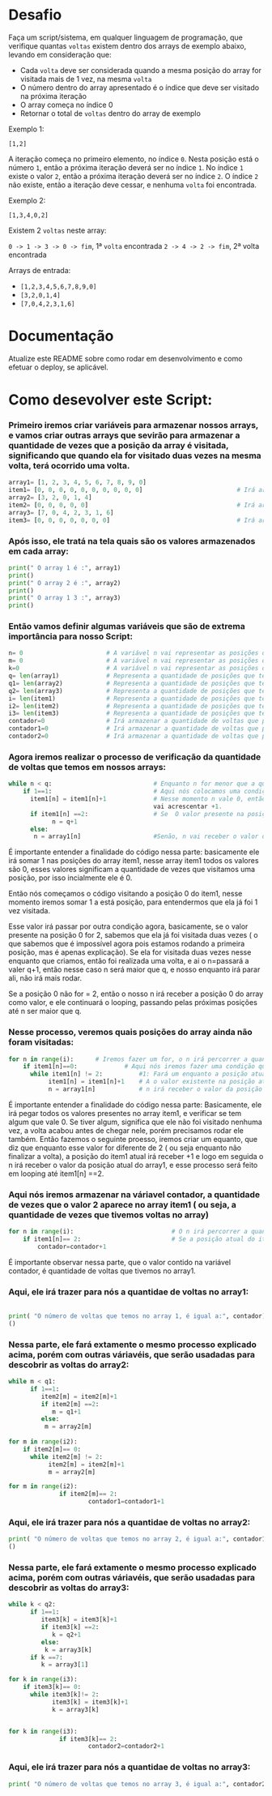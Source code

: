 # Desafio

Faça um script/sistema, em qualquer linguagem de programação, que verifique quantas `voltas` existem dentro dos arrays de exemplo abaixo, levando em consideração que:
 - Cada `volta` deve ser considerada quando a mesma posição do array for visitada mais de 1 vez, na mesma `volta`
 - O número dentro do array apresentado é o índice que deve ser visitado na próxima iteração
 - O array começa no índice 0
 - Retornar o total de `voltas` dentro do array de exemplo

Exemplo 1:

`[1,2]`

A iteração começa no primeiro elemento, no índice `0`. Nesta posição está o número `1`, então a próxima iteração deverá ser no índice `1`. No índice `1` existe o valor `2`, então a próxima iteração deverá ser no índice `2`. O índice `2` não existe, então a iteração deve cessar, e nenhuma `volta` foi encontrada.

Exemplo 2:

`[1,3,4,0,2]`

Existem 2 `voltas` neste array:

`0 -> 1 -> 3 -> 0 -> fim`, 1ª `volta` encontrada
`2 -> 4 -> 2 -> fim`, 2ª volta encontrada

Arrays de entrada:

 - `[1,2,3,4,5,6,7,8,9,0]`
 - `[3,2,0,1,4]`
 - `[7,0,4,2,3,1,6]`

# Documentação

Atualize este README sobre como rodar em desenvolvimento e como efetuar o deploy, se aplicável.

# Como desevolver este Script:

### Primeiro iremos criar variáveis para armazenar nossos arrays, e vamos criar outras arrays que sevirão para armazenar a quantidade de vezes que a posição da array é visitada, significando que quando ela for visitado duas vezes na mesma volta, terá ocorrido uma volta.              
```python
array1= [1, 2, 3, 4, 5, 6, 7, 8, 9, 0]
item1= [0, 0, 0, 0, 0, 0, 0, 0, 0, 0]                          # Irá armazenar quantidade de vezes que as posições do array1 são visitadas
array2= [3, 2, 0, 1, 4]
item2= [0, 0, 0, 0, 0]                                         # Irá armazenar quantidade de vezes que as posições do array2 são visitadas
array3= [7, 0, 4, 2, 3, 1, 6]
item3= [0, 0, 0, 0, 0, 0, 0]                                   # Irá armazenar quantidade de vezes que as posições do array3 são visitadas
```
### Após isso, ele tratá na tela quais são os valores armazenados em cada array:
```python
print(" O array 1 é :", array1)
print()
print(" O array 2 é :", array2)
print()
print(" O array 1 3 :", array3)
print()
```

### Então vamos definir algumas variáveis que são de extrema importância para nosso Script:
```python
n= 0                       # A variável n vai representar as posições do array1
m= 0                       # A variável n vai representar as posições do array1
k=0                        # A variável n vai representar as posições do array1
q= len(array1)             # Representa a quantidade de posições que tem no array1
q1= len(array2)            # Representa a quantidade de posições que tem no array2
q2= len(array3)            # Representa a quantidade de posições que tem no array3
i= len(item1)              # Representa a quantidade de posições que tem no item1
i2= len(item2)             # Representa a quantidade de posições que tem no item2
i3= len(item3)             # Representa a quantidade de posições que tem no item3
contador=0                 # Irá armazenar a quantidade de voltas que possui no array1
contador1=0                # Irá armazenar a quantidade de voltas que possui no array2
contador2=0                # Irá armazenar a quantidade de voltas que possui no array3
```
### Agora iremos realizar o processo de verificação da quantidade de voltas que temos em nossos arrays:
```python
while n < q:                            # Enquanto n for menor que a quantidade de posições existentes no array1
    if 1==1:                            # Aqui nós colocamos uma condição que será sempre verdadeira ( se 1 for igual a 1 ), para ele seguir com o processo.
      item1[n] = item1[n]+1             # Nesse momento n vale 0, então ele diz: O valor presente na posição de número 0 do item1 (o array que possui todos os valores com 0)
                                        vai acrescentar +1.
      if item1[n] ==2:                  # Se  O valor presente na posição de número 0 do item1 for igual a 2, n vai receber +12.
            n = q+1
      else:
       n = array1[n]                    #Senão, n vai receber o valor da posição de número 0 do array1, e ele fará esse processo, passando por todas as posiçãoes, até n ser > q.
``` 

É importante entender a finalidade do código nessa parte: basicamente ele irá somar 1 nas posições do array item1, nesse array item1 todos os valores são 0, esses valores significam a quantidade de vezes que visitamos uma posição, por isso incialmente ele é 0. 

Então nós começamos o código visitando a posição 0 do item1, nesse momento iremos somar 1 a está posição, para entendermos que ela já foi 1 vez visitada. 

Esse valor irá passar por outra condição agora, basicamente, se o valor presente na posição 0 for 2, sabemos que ela já foi visitada duas vezes ( o que sabemos que é impossível agora pois estamos rodando a primeira posição, mas é apenas explicação). Se ela for visitada duas vezes nesse enquanto que criamos, então foi realizada uma volta, e ai o n=passará a valer q+1, então nesse caso n será maior que q, e nosso enquanto irá parar ali, não irá mais rodar.

Se a posição 0 não for = 2, então o nosso n irá receber a posição 0 do array como valor, e ele continuará o looping, passando pelas próximas posições até n ser maior que q.

### Nesse processo, veremos quais posições do array ainda não foram visitadas:
```python
for n in range(i):      # Iremos fazer um for, o n irá percorrer a quantidade de vezes que possui na variável i, essa por sua vez armazena a quantidade de posições que no item1
    if item1[n]==0:             # Aqui nós iremos fazer uma condição que, se a posição atual do item1 for igual 0, ele realizará o seguinte processo:
      while item1[n] != 2:          #1: Fará um enquanto a posição atual do item1 for diferente de 2:
           item1[n] = item1[n]+1    # A o valor existente na posição atual do item1 receberá +1
           n = array1[n]            # n irá receber o valor da posição atual do array1
 ```
           
É importante entender a finalidade do código nessa parte: Basicamente, ele irá pegar todos os valores presentes no array item1, e verificar se tem algum que vale 0. Se tiver algum, significa que ele não foi visitado nenhuma vez, a volta acabou antes de chegar nele, porém precisamos rodar ele também. 
Então fazemos o seguinte proesso, iremos criar um equanto, que diz que enquanto esse valor for diferente de 2 ( ou seja enquanto não finalizar a volta), a posição do item1 atual irá receber +1 e logo em seguida o n irá receber o valor da posição atual do array1, e esse processo será feito em looping até item1[n] ==2.


### Aqui nós iremos armazenar na váriavel contador, a quantidade de vezes que o valor 2 aparece no array item1 ( ou seja, a quantidade de vezes que tivemos voltas no array)
```python
for n in range(i):                           # O n irá percorrer a quantidade de vezes que possui na variável i, essa por sua vez armazena a quantidade de posições que no item1
    if item1[n]== 2:                         # Se a posição atual do item1 for igual a 2, então o contador irá receber +1.
        contador=contador+1
```

É importante observar nessa parte, que o valor contido na variável contador, é quantidade de voltas que tivemos no array1.


### Aqui, ele irá trazer para nós a quantidae de voltas no array1:
```python
        
print( "O número de voltas que temos no array 1, é igual a:", contador)
()
```

### Nessa parte, ele fará extamente o mesmo processo explicado acima, porém com outras váriavéis, que serão usadadas para descobrir as voltas do array2:
```python
while m < q1:
      if 1==1:
         item2[m] = item2[m]+1
         if item2[m] ==2:
            m = q1+1
         else:
          m = array2[m]
          
for m in range(i2):
    if item2[m]== 0:
      while item2[m] != 2:
           item2[m] = item2[m]+1
           m = array2[m]

for m in range(i2):
              if item2[m]== 2:
                      contador1=contador1+1
 ```                    
                      
 ### Aqui, ele irá trazer para nós a quantidae de voltas no array2:      
 ```python
print( "O número de voltas que temos no array 2, é igual a:", contador1)
()
```

### Nessa parte, ele fará extamente o mesmo processo explicado acima, porém com outras váriavéis, que serão usadadas para descobrir as voltas do array3:
```python
while k < q2:
      if 1==1:
         item3[k] = item3[k]+1
         if item3[k] ==2:
            k = q2+1
         else:
          k = array3[k]
      if k ==7:
         k = array3[1]

for k in range(i3):
    if item3[k]== 0:
      while item3[k]!= 2:
            item3[k] = item3[k]+1
            k = array3[k]


for k in range(i3):
              if item3[k]== 2:
                      contador2=contador2+1
 ```
                 
 ### Aqui, ele irá trazer para nós a quantidae de voltas no array3:     
 ```python
print( "O número de voltas que temos no array 3, é igual a:", contador2)
```
